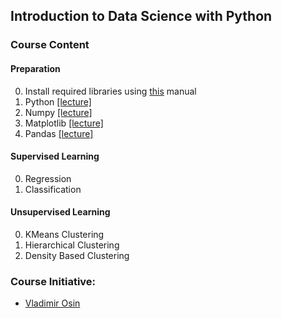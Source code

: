 ## Introduction to Data Science with Python 

### Course Content

#### Preparation

0. Install required libraries using [this](Resources/installation.md) manual
1. Python     [[lecture]](Notebooks/intro_to_python.ipynb)  
2. Numpy      [[lecture]](Notebooks/intro_to_numpy.ipynb)   
3. Matplotlib [[lecture]](Notebooks/intro_to_matplotlib.ipynb) 
4. Pandas     [[lecture]](Notebooks/intro_to_pandas.ipynb)

#### Supervised Learning
0. Regression 
1. Classification 

#### Unsupervised Learning
0. KMeans Clustering
1. Hierarchical Clustering
2. Density Based Clustering


### Course Initiative: 

* [Vladimir Osin](https://www.linkedin.com/in/vosin/) 



